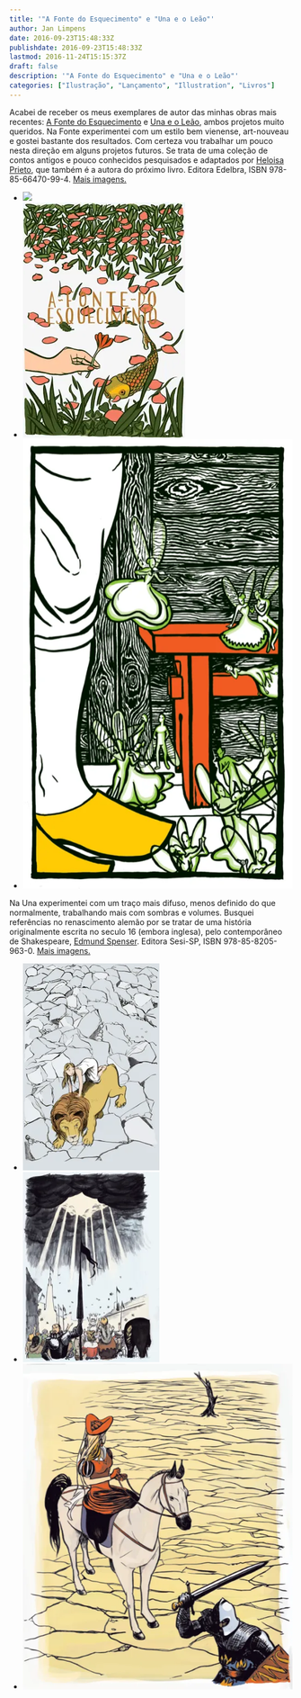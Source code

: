 ```yaml
---
title: '"A Fonte do Esquecimento" e "Una e o Leão"'
author: Jan Limpens
date: 2016-09-23T15:48:33Z
publishdate: 2016-09-23T15:48:33Z
lastmod: 2016-11-24T15:15:37Z
draft: false
description: '"A Fonte do Esquecimento" e "Una e o Leão"'
categories: ["Ilustração", "Lançamento", "Illustration", "Livros"]
---
```


Acabei de receber os meus exemplares de autor das minhas obras mais recentes: [A Fonte do Esquecimento](/livros/a-fonte-do-esquecimento-edelbra) e [Una e o Leão](/livros/una-e-o-leao-sesi), ambos projetos muito queridos. Na Fonte experimentei com um estilo bem vienense, art-nouveau e gostei bastante dos resultados. Com certeza vou trabalhar um pouco nesta direção em alguns projetos futuros. Se trata de uma coleção de contos antigos e pouco conhecidos pesquisados e adaptados por [Heloisa Prieto](https://www.facebook.com/HeloisaPrieto), que também é a autora do próximo livro. Editora Edelbra, ISBN 978-85-66470-99-4. [Mais imagens.](/livros/a-fonte-do-esquecimento-edelbra/)

- ![](Fonte-Ilustração-2.webp)
- ![](Capa.webp)
- ![](Floresta-Encantada.webp)

Na Una experimentei com um traço mais difuso, menos definido do que normalmente, trabalhando mais com sombras e volumes. Busquei referências no renascimento alemão por se tratar de uma história originalmente escrita no seculo 16 (embora inglesa), pelo contemporâneo de Shakespeare, [Edmund Spenser](https://pt.wikipedia.org/wiki/Edmund_Spenser). Editora Sesi-SP, ISBN 978-85-8205-963-0. [Mais imagens.](/livros/una-e-o-leao-sesi/)

- ![](00-Capa-Export-lowres.webp)
- ![](01-entrada-Export-lowres.webp)
- ![](05-Duessa-Export-lowres.webp)
